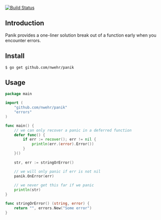 [![Build Status](https://travis-ci.org/nwehr/panik.svg?branch=master)](https://travis-ci.org/nwehr/panik)

Introduction
------------

Panik provides a one-liner solution break out of a function early when you encounter errors. 

Install
-------

```
$ go get github.com/nwehr/panik
```

Usage
-----

```go
package main

import (
	"github.com/nwehr/panik"
	"errors"
)

func main() {
	// we can only recover a panic in a deferred function
	defer func() {
		if err := recover(); err != nil {
			println(err.(error).Error())
		}
	}()
	
	str, err := stringOrError() 

	// we will only panic if err is not nil
	panik.OnError(err) 
	
	// we never get this far if we panic
	println(str)
}

func stringOrError() (string, error) {
	return "", errors.New("Some error")
}
```